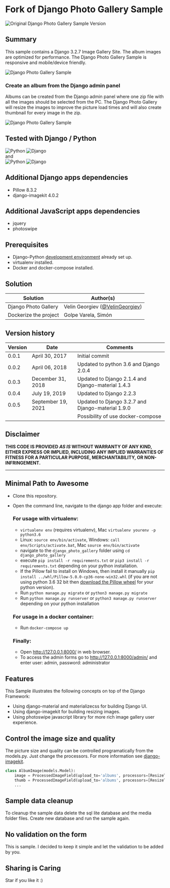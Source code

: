 # Fork of Django Photo Gallery Sample #

![Original Django Photo Gallery Sample Version](https://img.shields.io/badge/Version-0.0.4-green.svg)

## Summary

This sample contains a Django 3.2.7 Image Gallery Site. The album images are optimized for performance. The Django Photo Gallery Sample is responsive and mobile/device friendly.

![Django Photo Gallery Sample](./assets/django_photo_gallery_explore.gif)

### Create an album from the Django admin panel

Albums can be created from the Django admin panel where one zip file with all the images should be selected from the PC. The Django Photo Gallery will resize the images to improve the picture load times and will also create thumbnail for every image in the zip.

![Django Photo Gallery Sample](./assets/django_photo_gallery_admin.gif)


## Tested with Django / Python
![Python](https://img.shields.io/badge/Python-3.6-green.svg)
![Django](https://img.shields.io/badge/Django-2.2.3-green.svg)  
and  
![Python](https://img.shields.io/badge/Python-3.9-green.svg)
![Django](https://img.shields.io/badge/Django-3.2.7-green.svg)  

## Additional Django apps dependencies
- Pillow 8.3.2
- django-imagekit 4.0.2

## Additional JavaScript apps dependencies
- jquery
- photoswipe

## Prerequisites

- Django-Python [development environment](https://www.djangoproject.com/start/) already set up.
- virtualenv installed.
- Docker and docker-compose installed.

## Solution

| Solution              | Author(s)                                                            |
| --------------------- | -------------------------------------------------------------------- |
| Django Photo Gallery  | Velin Georgiev ([@VelinGeorgiev](https://twitter.com/velingeorgiev)) |
| Dockerize the project | Golpe Varela, Simón                                                  |

## Version history

| Version | Date               | Comments                                          |
| ------- | ------------------ | ------------------------------------------------- |
| 0.0.1   | April 30, 2017     | Initial commit                                    |
| 0.0.2   | April 06, 2018     | Updated to python 3.6 and Django 2.0.4            |
| 0.0.3   | December 31, 2018  | Updated to Django 2.1.4 and Django-material 1.4.3 |
| 0.0.4   | July 19, 2019      | Updated to Django 2.2.3                           |
| 0.0.5   | September 19, 2021 | Updated to Django 3.2.7 and Django-material 1.9.0 |
|         |                    | Possibility of use docker-compose                 |

## Disclaimer
**THIS CODE IS PROVIDED *AS IS* WITHOUT WARRANTY OF ANY KIND, EITHER EXPRESS OR IMPLIED, INCLUDING ANY IMPLIED WARRANTIES OF FITNESS FOR A PARTICULAR PURPOSE, MERCHANTABILITY, OR NON-INFRINGEMENT.**

---

## Minimal Path to Awesome

- Clone this repository.
- Open the command line, navigate to the django app folder and execute:
  
    ### For usage with virtualenv:

    - `virtualenv env` (requires virtualenv), Mac `virtualenv yourenv -p python3.6`
    - Linux: `source env/bin/activate`, Windows: `call env/Scripts/activate.bat`, Mac `source env/bin/activate`
    - navigate to the `django_photo_gallery` folder using `cd django_photo_gallery`
    - execute `pip install -r requirements.txt` or `pip3 install -r requirements.txt` depending on your python installation. 
    - If the Pillow fail to install on Windows, then install it manually `pip install ../whl/Pillow-5.0.0-cp36-none-win32.whl` (if you are not using python 3.6 32 bit then  [download the Pillow wheel](http://www.lfd.uci.edu/~gohlke/pythonlibs/#pillow) for your python version).
    - Run `python manage.py migrate` or `python3 manage.py migrate`
    - Run `python manage.py runserver` or `python3 manage.py runserver` depending on your python installation
  
    ### For usage in a docker container:
    - Run `docker-compose up`

    ### Finally:
    - Open http://127.0.0.1:8000/ in web browser.
    - To access the admin forms go to http://127.0.0.1:8000/admin/ and enter user: admin, password: administrator

## Features

This Sample illustrates the following concepts on top of the Django Framework:

- Using django-material and materializecss for building Django UI.
- Using django-imagekit for building resizing images.
- Using photoswipe javascript library for more rich image gallery user experience.

## Control the image size and quality
The picture size and quality can be controlled programatically from the models.py. Just change the processors. For more information see [django-imagekit](https://github.com/matthewwithanm/django-imagekit).

```python
class AlbumImage(models.Model):
    image = ProcessedImageField(upload_to='albums', processors=[ResizeToFit(1280)], format='JPEG', options={'quality': 70})
    thumb = ProcessedImageField(upload_to='albums', processors=[ResizeToFit(300)], format='JPEG', options={'quality': 80})
    ...
```

## Sample data cleanup
To cleanup the sample data delete the sql lite database and the media folder files. Create new database and run the sample again.

## No validation on the form
This is sample. I decided to keep it simple and let the validation to be added by you.

## Sharing is Caring

Star if you like it :)
